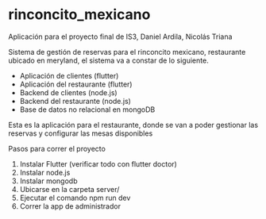# rinconcito_mexicano

Aplicación para el proyecto final de IS3, Daniel Ardila, Nicolás Triana

Sistema de gestión de reservas para el rinconcito mexicano, restaurante ubicado en meryland, el sistema va a constar de lo siguiente.

- Aplicación de clientes (flutter)
- Aplicación del restaurante (flutter)
- Backend de clientes (node.js)
- Backend del restaurante (node.js)
- Base de datos no relacional en mongoDB

Esta es la aplicación para el restaurante, donde se van a poder gestionar las reservas y configurar las mesas disponibles


Pasos para correr el proyecto

1. Instalar Flutter (verificar todo con flutter doctor)
2. Instalar node.js
3. Instalar mongodb
4. Ubicarse en la carpeta server/
5. Ejecutar el comando npm run dev
6. Correr la app de administrador